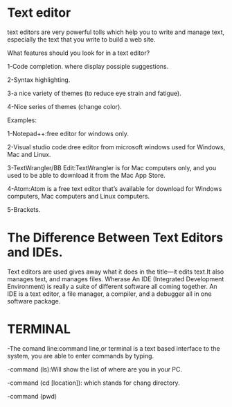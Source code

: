 # Text editor

text editors are very powerful tolls which help you to write and manage text, especially the text that you write
to build a web site.

What features should you look for in a text editor?

1-Code completion.
where display possiple suggestions.

2-Syntax highlighting.

3-a nice variety of themes (to reduce eye strain and fatigue).

4-Nice series of themes (change color).


Examples:

1-Notepad++:free editor for windows only.

2-Visual studio code:dree editor from microsoft windows used for Windows, Mac and Linux.

3-TextWrangler/BB Edit:TextWrangler is for Mac computers only, and you used to be able to
download it from the Mac App Store.

4-Atom:Atom is a free text editor that’s available for download for Windows
computers, Mac computers and Linux computers.

5-Brackets.

# The Difference Between Text Editors and IDEs.

Text editors are used gives away what it does in the title—it edits text.It also manages text, and manages files. Wherase An IDE (Integrated Development Environment) is really a suite of different software all coming together. An IDE is a text editor, a file manager, a compiler, and a debugger all in one software package.

# TERMINAL
-The comand line:command line,or terminal is a text based interface to the system, you are able to enter commands by typing.

-command (ls):Will show the list of where are you in your PC.

-command (cd [location]): which stands for chang directory.

-command (pwd)




